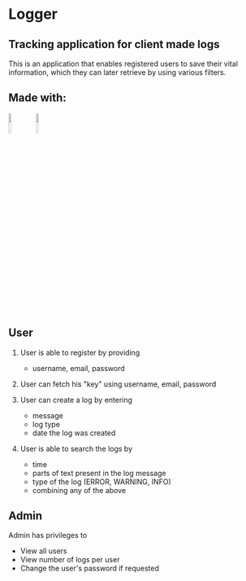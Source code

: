 # Logger
## Tracking application for client made logs

This is an application that enables registered users to save their vital information, which they can later retrieve by using various filters.

## Made with: 
<!-- <table width="320px">
 <td width="80px" align="center">
            <span><strong>Java</strong></span><br>
            <img height="32" src="https://cdn.jsdelivr.net/gh/devicons/devicon/icons/java/java-original.svg">
            </td>
</table> -->

<code><img width="10%" src="https://www.vectorlogo.zone/logos/java/java-ar21.svg"></code>
<code><img width="10%" src="https://www.vectorlogo.zone/logos/springio/springio-ar21.svg"></code>
<!-- https://www.vectorlogo.zone/logos/java/java-ar21.svg
https://www.vectorlogo.zone/logos/springio/springio-ar21.svg -->

## User
1. User is able to register by providing
   * username, email, password
   
2. User can fetch his "key" using username, email, password

4. User can create a log by entering 
   * message
   * log type
   * date the log was created
 
5. User is able to search the logs by 
   * time 
   * parts of text present in the log message
   * type of the log (ERROR, WARNING, INFO) 
   * combining any of the above 


## Admin 
Admin has privileges to 
   * View all users
   * View number of logs per user
   * Change the user's password if requested

